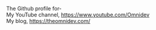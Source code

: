 The Github profile for-  
  My YouTube channel, https://www.youtube.com/Omnidev  
  My blog, https://theomnidev.com/  
